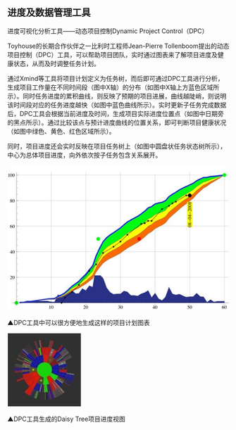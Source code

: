 ## 进度及数据管理工具

进度可视化分析工具——动态项目控制Dynamic Project Control（DPC）  

Toyhouse的长期合作伙伴之一比利时工程师Jean-Pierre Tollenboom提出的动态项目控制（DPC）工具，可以帮助项目团队，实时通过图表来了解项目进度及健康状态，从而及时调整任务计划。  


通过Xmind等工具将项目计划定义为任务树，而后即可通过DPC工具进行分析，生成项目工作量在不同时间段（图中X轴）的分布（如图中X轴上方蓝色区域所示）。同时任务进度的累积曲线，则反映了预期的项目进展，曲线越陡峭，则说明该时间段对应的任务进度越快（如图中蓝色曲线所示）。实时更新子任务完成数据后，DPC工具会根据当前进度及时间，生成项目实际进度位置点（如图中日期旁的黑点所示）。通过比较该点与预计进度曲线的位置关系，即可判断项目健康状况（如图中绿色、黄色、红色区域所示）。
  
同时，项目进度还会实时反映在项目任务树上（如图中圆盘状任务状态树所示），中心为总体项目进度，向外依次按子任务包含关系展开。

![0](00.jpg) 

▲DPC工具中可以很方便地生成这样的项目计划图表  

![0](01.jpg) 
 
▲DPC工具生成的Daisy Tree项目进度视图

